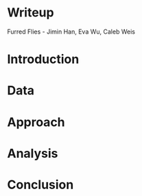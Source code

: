 Writeup
================
Furred Flies - Jimin Han, Eva Wu, Caleb Weis

# Introduction

# Data

# Approach

# Analysis

# Conclusion
